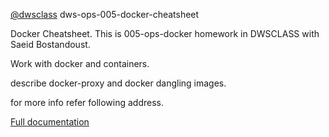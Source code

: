 [@dwsclass](https://github.com/dwsclass) dws-ops-005-docker-cheatsheet

Docker Cheatsheet.
This is 005-ops-docker homework in DWSCLASS with Saeid Bostandoust.

Work with docker and containers.
 
describe docker-proxy and docker dangling images.

for more info refer following address.

[Full documentation](https://github.com/falahatiali/dws-ops-005-docker-cheatsheet/blob/master/Commands.md)